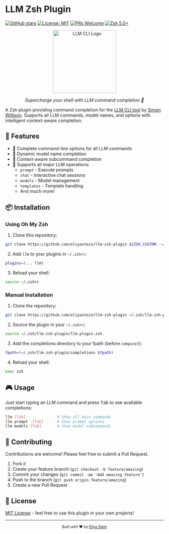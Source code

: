 # LLM Zsh Plugin

[![GitHub stars](https://img.shields.io/github/stars/eliyastein/llm-zsh-plugin?style=flat-square)](https://github.com/eliyastein/llm-zsh-plugin/stargazers)
[![License: MIT](https://img.shields.io/badge/License-MIT-yellow.svg?style=flat-square)](https://opensource.org/licenses/MIT)
[![PRs Welcome](https://img.shields.io/badge/PRs-welcome-brightgreen.svg?style=flat-square)](http://makeapullrequest.com)
[![Zsh 5.0+](https://img.shields.io/badge/zsh-%3E%3D5.0-blue?style=flat-square)](https://www.zsh.org/)

<div align="center">
  <img src="https://raw.githubusercontent.com/simonw/llm/main/docs/llm-logo.png" width="200" alt="LLM CLI Logo">
  <p><em>Supercharge your shell with LLM command completion 🚀</em></p>
</div>

A Zsh plugin providing command completion for the [LLM CLI tool](https://llm.datasette.io/) by [Simon Willison](https://simonwillison.net/). Supports all LLM commands, model names, and options with intelligent context-aware completion.

## 🚀 Features

- 🎯 Complete command-line options for all LLM commands
- 🤖 Dynamic model name completion
- 📝 Context-aware subcommand completion
- 🔧 Supports all major LLM operations:
  - `prompt` - Execute prompts
  - `chat` - Interactive chat sessions
  - `models` - Model management
  - `templates` - Template handling
  - And much more!

## 📦 Installation

### Using Oh My Zsh

1. Clone this repository:
```bash
git clone https://github.com/eliyastein/llm-zsh-plugin ${ZSH_CUSTOM:-~/.oh-my-zsh/custom}/plugins/llm
```

2. Add `llm` to your plugins in `~/.zshrc`:
```bash
plugins=(... llm)
```

3. Reload your shell:
```bash
source ~/.zshrc
```

### Manual Installation

1. Clone the repository:
```bash
git clone https://github.com/eliyastein/llm-zsh-plugin ~/.zsh/llm-zsh-plugin
```

2. Source the plugin in your `~/.zshrc`:
```bash
source ~/.zsh/llm-zsh-plugin/llm.plugin.zsh
```

3. Add the completions directory to your fpath (before `compinit`):
```bash
fpath=(~/.zsh/llm-zsh-plugin/completions $fpath)
```

4. Reload your shell:
```bash
exec zsh
```

## 🎮 Usage

Just start typing an LLM command and press <kbd>Tab</kbd> to see available completions:

```bash
llm [Tab]              # Show all main commands
llm prompt -[Tab]      # Show prompt options
llm models [Tab]       # Show model subcommands
```

## 🤝 Contributing

Contributions are welcome! Please feel free to submit a Pull Request.

1. Fork it
2. Create your feature branch (`git checkout -b feature/amazing`)
3. Commit your changes (`git commit -am 'Add amazing feature'`)
4. Push to the branch (`git push origin feature/amazing`)
5. Create a new Pull Request

## 📝 License

[MIT License](LICENSE) - feel free to use this plugin in your own projects!

---

<div align="center">
  <sub>Built with ❤️ by <a href="https://github.com/eliyastein">Eliya Stein</a></sub>
</div>
